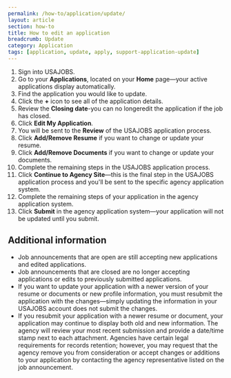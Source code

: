 ```yaml
---
permalink: /how-to/application/update/
layout: article
section: how-to
title: How to edit an application
breadcrumb: Update
category: Application
tags: [application, update, apply, support-application-update]
---
```


1.  Sign into USAJOBS.
2.	Go to your **Applications**, located on your **Home** page—your active applications display automatically.
3.  Find the application you would like to update.
4.  Click the **+** icon to see all of the application details.
5.  Review the **Closing date**-you can no longeredit the application if the job has closed.
6.  Click **Edit My Application**.
7.  You will be sent to the **Review** of the USAJOBS application process.
8. Click **Add/Remove Resume** if you want to change or update your resume.
9. Click **Add/Remove Documents** if you want to change or update your documents.
10. Complete the remaining steps in the USAJOBS application process.
11. Click **Continue to Agency Site**—this is the final step in the USAJOBS application process and you'll be sent to the specific agency application system.
12. Complete the remaining steps of your application in the agency application system.
13. Click **Submit** in the agency application system—your application will  not be updated until you submit.

## Additional information

* Job announcements that are  open are still accepting new applications and edited applications.
* Job announcements that are closed are no longer accepting applications or edits to previously submitted applications.
* If you want to update your application with a newer version of your resume or documents or new profile information, you must resubmit the application with the changes—simply updating the information in your USAJOBS account does not submit the changes.
* If you resubmit your application with a newer resume or document, your application may continue to display both old and new information. The agency will review your most recent submission and provide a date/time stamp next to each attachment. Agencies have certain legal requirements for records retention; however, you may request that the agency remove you from consideration or accept changes or additions to your application by contacting the agency representative listed on the job announcement.
